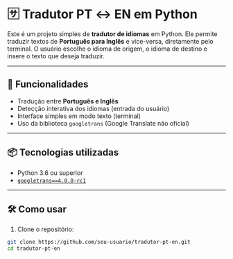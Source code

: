 # 🈂️ Tradutor PT ↔️ EN em Python

Este é um projeto simples de **tradutor de idiomas** em Python. Ele permite traduzir textos de **Português para Inglês** e vice-versa, diretamente pelo terminal. O usuário escolhe o idioma de origem, o idioma de destino e insere o texto que deseja traduzir.

---

## 🚀 Funcionalidades

- Tradução entre **Português e Inglês**
- Detecção interativa dos idiomas (entrada do usuário)
- Interface simples em modo texto (terminal)
- Uso da biblioteca `googletrans` (Google Translate não oficial)

---

## 📦 Tecnologias utilizadas

- Python 3.6 ou superior
- [`googletrans==4.0.0-rc1`](https://pypi.org/project/googletrans/)

---

## 🛠️ Como usar

1. Clone o repositório:

```bash
git clone https://github.com/seu-usuario/tradutor-pt-en.git
cd tradutor-pt-en

